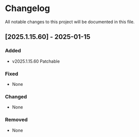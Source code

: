 # Changelog

All notable changes to this project will be documented in this file.

## [2025.1.15.60] - 2025-01-15

### Added

- v2025.1.15.60 Patchable

### Fixed

- None

### Changed

- None

### Removed

- None
